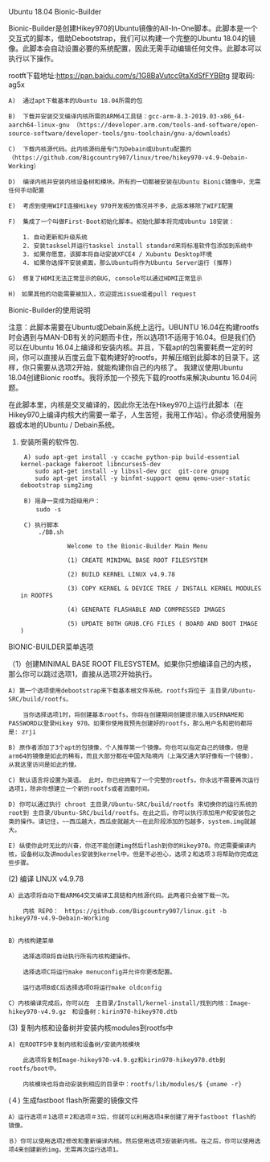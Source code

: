 Ubuntu 18.04 Bionic-Builder

Bionic-Builder是创建Hikey970的Ubuntu镜像的All-In-One脚本。此脚本是一个交互式的脚本，借助Debootstrap，我们可以构建一个完整的Ubuntu 18.04的镜像。此脚本会自动设置必要的系统配置，因此无需手动编辑任何文件。此脚本可以执行以下操作。

rootft下载地址:https://pan.baidu.com/s/1G8BaVutcc9taXdSfFYBBtg 提取码: ag5x

	A)  通过apt下载基本的Ubuntu 18.04所需的包
	
	B)  下载并安装交叉编译内核所需的ARM64工具链：gcc-arm-8.3-2019.03-x86_64-aarch64-linux-gnu （https://developer.arm.com/tools-and-software/open-source-software/developer-tools/gnu-toolchain/gnu-a/downloads）

	C)  下载内核源代码。此内核源码是专门为Debain或Ubuntu配置的 （https://github.com/Bigcountry907/linux/tree/hikey970-v4.9-Debain-Working）

	D)  编译内核并安装内核设备树和模块。所有的一切都被安装在Ubuntu Bionic镜像中，无需任何手动配置

	E)  考虑到使用WIFI连接Hikey 970开发板的情况并不多，此版本移除了WIFI配置

	F)  集成了一个叫做First-Boot初始化脚本。初始化脚本将完成Ubuntu 18安装：

        1. 自动更新和升级系统
        2. 安装tasksel并运行tasksel install standard来将标准软件包添加到系统中
        3. 如果你愿意，该脚本将自动安装XFCE4 / Xubuntu Desktop环境
        4. 如果你选择不安装桌面，那么Ubuntu将作为Ubuntu Server运行 (推荐)

    G)  修复了HDMI无法正常显示的BUG, console可以通过HDMI正常显示

	H)　如果其他的功能需要被加入，欢迎提出issue或者pull request
				
				
Bionic-Builder的使用说明

注意：此脚本需要在Ubuntu或Debain系统上运行。UBUNTU 16.04在构建rootfs时会遇到与MAN-DB有关的问题而卡住，所以选项1不适用于16.04。但是我们仍可以在Ubuntu 16.04上编译和安装内核。并且，下载apt的包需要耗费一定的时间，你可以直接从百度云盘下载构建好的rootfs，并解压缩到此脚本的目录下。这样，你只需要从选项2开始，就能构建你自己的内核了。
我建议使用Ubuntu 18.04创建Bionic rootfs。我将添加一个预先下载的rootfs来解决ubuntu 16.04问题。

在此脚本里，内核是交叉编译的，因此你无法在Hikey970上运行此脚本（在Hikey970上编译内核大约需要一辈子，人生苦短，我用工作站）。你必须使用服务器或本地的Ubuntu / Debain系统。


1) 安装所需的软件包.

		A) sudo apt-get install -y ccache python-pip build-essential kernel-package fakeroot libncurses5-dev 
		   sudo apt-get install -y libssl-dev gcc  git-core gnupg 
		   sudo apt-get install -y binfmt-support qemu qemu-user-static debootstrap simg2img
		
        B) 摇身一变成为超级用户：
        　　sudo -s

		C) 执行脚本
            ./BB.sh

					Welcome to the Bionic-Builder Main Menu

					(1) CREATE MINIMAL BASE ROOT FILESYSTEM

 					(2) BUILD KERNEL LINUX v4.9.78

					(3) COPY KERNEL & DEVICE TREE / INSTALL KERNEL MODULES in ROOTFS

 					(4) GENERATE FLASHABLE AND COMPRESSED IMAGES

 					(5) UPDATE BOTH GRUB.CFG FILES ( BOARD AND BOOT IMAGE )



BIONIC-BUILDER菜单选项

（1）创建MINIMAL BASE ROOT FILESYSTEM。如果你只想编译自己的内核，那么你可以跳过选项1，直接从选项2开始执行。


    A) 第一个选项使用debootstrap来下载基本根文件系统。rootfs将位于 主目录/Ubuntu-SRC/build/rootfs。

        当你选择选项1时，将创建基本rootfs，你将在创建期间创建提示输入USERNAME和PASSWORD以登录Hikey 970。如果你使用我预先创建好的rootfs，那么用户名和密码都将是: zrji

    B) 原作者添加了3个apt的包镜像，个人推荐第一个镜像。你也可以指定自己的镜像，但是arm64的镜像是如此的稀有，而且大部分都在中国大陆境内（上海交通大学好像有一个镜像），从我这里访问是如此的慢。
    
    C) 默认语言将设置为英语。 此时，你已经拥有了一个完整的rootfs，你永远不需要再次运行选项1，除非你想建立一个新的rootfs或者消磨时间。

    D) 你可以通过执行 chroot 主目录/Ubuntu-SRC/build/rootfs 来切换你的运行系统的root到 主目录/Ubuntu-SRC/build/rootfs。在此之后，你可以执行添加用户和安装包之类的操作。请记住，~~西瓜越大，西瓜皮就越大~~在此阶段添加的包越多，system.img就越大。

    E) 纵使你此时无比的兴奋，你还不能创建img然后flash到你的Hikey970。你还需要编译内核，设备树以及讲modules安装到kernel中。但是不必担心，选项２和选项３将帮助你完成这些步骤。


(2)  编译 LINUX v4.9.78

    A）此选项将自动下载ARM64交叉编译工具链和内核源代码。此两者只会被下载一次。

        内核 REPO：　https://github.com/Bigcountry907/linux.git -b hikey970-v4.9-Debain-Working


    B）内核构建菜单

        选择选项B将自动执行所有内核构建操作。

        选择选项C将运行make menuconfig并允许你更改配置。

        运行选项B或C后选择选项O将运行make oldconfig

    C）内核编译完成后，你可以在　主目录/Install/kernel-install/找到内核：Image-hikey970-v4.9.gz　和设备树：kirin970-hikey970.dtb



(3)  复制内核和设备树并安装内核modules到rootfs中

    A) 在ROOTFS中复制内核和设备树/安装内核模块

        此选项将复制Image-hikey970-v4.9.gz和kirin970-hikey970.dtb到rootfs/boot中。

        内核模块也将自动安装到相应的目录中：rootfs/lib/modules/$ {uname -r}



(４)  生成fastboot flash所需要的镜像文件

    A）运行选项＃1选项＃2和选项＃3后，你就可以利用选项4来创建了用于fastboot flash的镜像。

    Ｂ）你可以使用选项2修改和重新编译内核。然后使用选项3安装新内核。在之后，你可以使用选项4来创建新的img。无需再次运行选项1。

